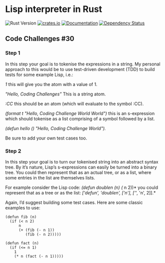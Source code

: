 # Lisp interpreter in Rust

![Rust Version][rustc-image]
[![crates.io][crate-image]][crate-link]
[![Documentation][docs-image]][docs-link]
[![Dependency Status][deps-image]][deps-link]

## Code Challenges #30 

### Step 1

In this step your goal is to tokenise the expressions in a string. My personal approach to this would be to use test-driven development (TDD) to build tests for some example Lisp, i.e.:

*1* this will give you the atom with a value of 1.

*"Hello, Coding Challenges”* This is a string atom.

*:CC* this should be an atom (which will evaluate to the symbol :CC).

*(format t "Hello, Coding Challenge World World")* this is an s-expression which should tokenise as a list comprising of a symbol followed by a list.

*(defun hello () "Hello, Coding Challenge World").*

Be sure to add your own test cases too.

### Step 2
In this step your goal is to turn our tokenised string into an abstract syntax tree. By it’s nature, Lisp’s s-expressions can easily be turned into a binary tree. You could then represent that as an actual tree, or as a list, where some entries in the list are themselves lists.

For example consider the Lisp code: 
*(defun doublen (n) (* n 2))* you could represent that as a tree or as the list: *['defun', 'doublen', ['n'], ['*', 'n', 2]].*

Again, I’d suggest building some test cases. Here are some classic examples to use:

```
(defun fib (n)
  (if (< n 2)
      n
      (+ (fib (- n 1))
         (fib (- n 2)))))

(defun fact (n) 
  (if (<= n 1) 
    1 
    (* n (fact (- n 1)))))
```


[//]: # (badges)

[rustc-image]: https://img.shields.io/badge/rustc-1.60+-blue.svg
[crate-image]: https://img.shields.io/crates/v/{{project-name}}.svg
[crate-link]: https://crates.io/crates/{{project-name}}
[docs-image]: https://docs.rs/{{project-name}}/badge.svg
[docs-link]: https://docs.rs/{{project-name}}
[deps-image]: https://deps.rs/repo/github/palutz/lisp_interpreter_rs/status.svg
[deps-link]: https://deps.rs/repo/github/palutz/lisp_interpreter_rs
